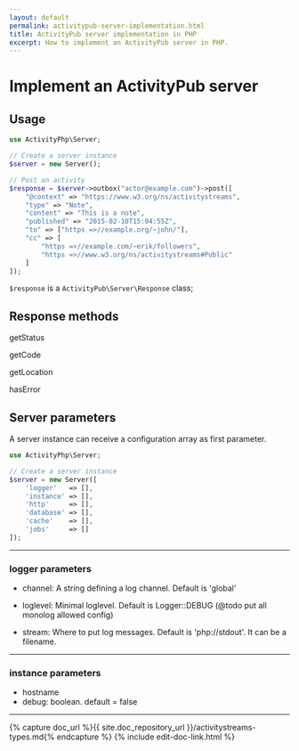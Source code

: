 ```yaml
---
layout: default
permalink: activitypub-server-implementation.html
title: ActivityPub server implementation in PHP
excerpt: How to implement an ActivityPub server in PHP.
---
```


Implement an ActivityPub server
===============================

Usage
-----

```php
use ActivityPhp\Server;

// Create a server instance
$server = new Server();

// Post an activity
$response = $server->outbox("actor@example.com")->post([
    "@context" => "https://www.w3.org/ns/activitystreams",
    "type" => "Note",
    "content" => "This is a note",
    "published" => "2015-02-10T15:04:55Z",
    "to" => ["https =>//example.org/~john/"],
    "cc" => [
        "https =>//example.com/~erik/followers",
        "https =>//www.w3.org/ns/activitystreams#Public"
    ]
]);

```

`$response` is a `ActivityPub\Server\Response` class;


Response methods
----------------

getStatus

getCode

getLocation

hasError


Server parameters
-----------------

A server instance can receive a configuration array as first parameter.

```php
use ActivityPhp\Server;

// Create a server instance
$server = new Server([
    'logger'   => [],
    'instance' => [],
    'http'     => [],
    'database' => [],
    'cache'    => [],
    'jobs'     => []
]);
```

________________________________________________________________________

### logger parameters

- channel: A string defining a log channel. Default is 'global'

- loglevel: Minimal loglevel. Default is Logger::DEBUG (@todo put all monolog 
    allowed config)
    
- stream: Where to put log messages. Default is 'php://stdout'.
        It can be a filename.

________________________________________________________________________                


### instance parameters

- hostname
- debug: boolean. 
    default = false


________________________________________________________________________


{% capture doc_url %}{{ site.doc_repository_url }}/activitystreams-types.md{% endcapture %}
{% include edit-doc-link.html %}
